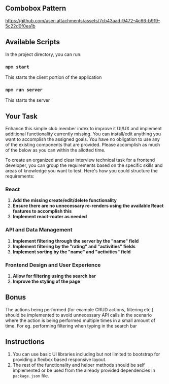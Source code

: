 ## Combobox Pattern

https://github.com/user-attachments/assets/7cb43aad-9472-4c66-b9f9-5c22d0f0ea1b

## Available Scripts

In the project directory, you can run:

### `npm start`

This starts the client portion of the application

### `npm run server`

This starts the server

## Your Task


Enhance this simple club member index to improve it UI/UX and implement additional functionality currently missing.
You can install/edit anything you want to accomplish the assigned goals. You have no obligation to use any of the existing components that are provided. Please accomplish as much of the below as you can within the allotted time.

To create an organized and clear interview technical task for a frontend developer, you can group the requirements based on the specific skills and areas of knowledge you want to test. Here's how you could structure the requirements:

### React
1. **Add the missing create/edit/delete functionality**
2. **Ensure there are no unnecessary re-renders using the available React features to accomplish this**
3. **Implement react-router as needed**

### API and Data Management
1. **Implement filtering through the server by the "name" field**
2. **Implement filtering by the "rating" and "activities" fields**
3. **Implement sorting by the "name" and "activities" field**

### Frontend Design and User Experience
1. **Allow for filtering using the search bar**
2. **Improve the styling of the page**

## Bonus

The actions being performed (for example CRUD actions, filtering etc.) should be implemented to avoid unnecessary API calls in the scenario where the action is being performed multiple times in a small amount of time. For eg. performing filtering when typing in the search bar

## Instructions

1. You can use basic UI libraries including but not limited to bootstrap for providing a flexbox based responsive layout.
2. The rest of the functionality and helper methods should be self implemented or be used from the already provided dependencies in `package.json` file.

